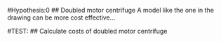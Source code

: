 #Hypothesis:0 ## Doubled motor centrifuge
A model like the one in the drawing can be more cost effective...


#TEST: ## Calculate costs of doubled motor centrifuge
